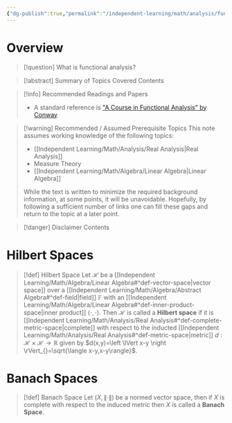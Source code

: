 ```yaml
---
{"dg-publish":true,"permalink":"/independent-learning/math/analysis/functional-analysis/","created":"2025-03-14T20:49:14.000-05:00","updated":"2025-03-14T20:49:14.000-05:00"}
---
```


# Overview
>[!question] What is functional analysis?
>


> [!abstract] Summary of Topics Covered
> Contents

> [!info] Recommended Readings and Papers
> - A standard reference is ["A Course in Functional Analysis" by Conway](https://link.springer.com/book/10.1007/978-1-4757-4383-8)  

> [!warning] Recommended / Assumed Prerequisite Topics
> This note assumes working knowledge of the following topics:
> - [[Independent Learning/Math/Analysis/Real Analysis\|Real Analysis]]
> - Measure Theory
> - [[Independent Learning/Math/Algebra/Linear Algebra\|Linear Algebra]]
>
> While the text is written to minimize the required background information, at some points, it will be unavoidable. Hopefully, by following a sufficient number of links one can fill these gaps and return to the topic at a later point.

> [!danger] Disclaimer
> Contents

# Hilbert Spaces

>[!def] Hilbert Space
>Let $\mathcal{H}$ be a [[Independent Learning/Math/Algebra/Linear Algebra#^def-vector-space\|vector space]] over a [[Independent Learning/Math/Algebra/Abstract Algebra#^def-field\|field]] $\mathbb{F}$ with an [[Independent Learning/Math/Algebra/Linear Algebra#^def-inner-product-space\|inner product]] $\langle \cdot,\cdot\rangle$. Then $\mathcal{H}$ is called a **Hilbert space** if it is [[Independent Learning/Math/Analysis/Real Analysis#^def-complete-metric-space\|complete]] with respect to the inducted [[Independent Learning/Math/Analysis/Real Analysis#^def-metric-space\|metric]] $d:\mathcal{H}\times \mathcal{H} \rightarrow \mathbb{R}$ given by $d(x,y)=\left \lVert x-y \right \rVert_{}=\sqrt{\langle x-y,x-y\rangle}$.

# Banach Spaces

>[!def] Banach Space
>Let $(X,\left \lVert \cdot \right \rVert_{})$ be a normed vector space, then if $X$ is complete with respect to the induced metric then $X$ is called a **Banach Space**.
